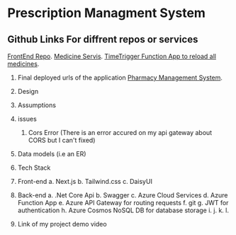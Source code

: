 # Prescription Managment System
##  Github Links For diffrent repos or services
[FrontEnd Repo](https://github.com/krycnylmz/PharmacyManagementFrontEnd).
[Medicine Servis](https://github.com/krycnylmz/MedicineServiceWebApp).
[TimeTrigger Function App to reload all medicines](https://github.com/krycnylmz/ReloadAllMedicinesTimeFunctionApp).


1.  Final deployed urls of the application
[Pharmacy Management System](https://pharmacymanagementclient.azurewebsites.net/).

2. Design

3. Assumptions

4. issues

    1. Cors Error (There is an error accured on my api gateway about CORS but I can't fixed)

5. Data models (i.e an ER)
6. Tech Stack
1. Front-end
a. Next.js
b. Tailwind.css
c. DaisyUI
2. Back-end
a. .Net Core Api
b. Swagger
c. Azure Cloud Services
d. Azure Function App
e. Azure API Gateway for routing requests
f. git
g. JWT for authentication
h. Azure Cosmos NoSQL DB for database storage
i.
j.
k.
l.
7. Link of my project demo video
